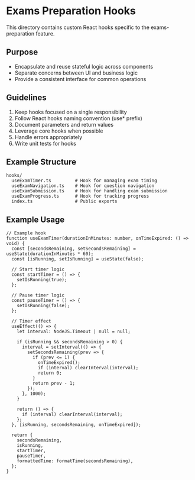 # Exams Preparation Hooks

This directory contains custom React hooks specific to the exams-preparation feature.

## Purpose

- Encapsulate and reuse stateful logic across components
- Separate concerns between UI and business logic
- Provide a consistent interface for common operations

## Guidelines

1. Keep hooks focused on a single responsibility
2. Follow React hooks naming convention (use* prefix)
3. Document parameters and return values
4. Leverage core hooks when possible
5. Handle errors appropriately
6. Write unit tests for hooks

## Example Structure

```
hooks/
  useExamTimer.ts         # Hook for managing exam timing
  useExamNavigation.ts    # Hook for question navigation
  useExamSubmission.ts    # Hook for handling exam submission
  useExamProgress.ts      # Hook for tracking progress
  index.ts                # Public exports
```

## Example Usage

```tsx
// Example hook
function useExamTimer(durationInMinutes: number, onTimeExpired: () => void) {
  const [secondsRemaining, setSecondsRemaining] = useState(durationInMinutes * 60);
  const [isRunning, setIsRunning] = useState(false);

  // Start timer logic
  const startTimer = () => {
    setIsRunning(true);
  };

  // Pause timer logic
  const pauseTimer = () => {
    setIsRunning(false);
  };

  // Timer effect
  useEffect(() => {
    let interval: NodeJS.Timeout | null = null;
    
    if (isRunning && secondsRemaining > 0) {
      interval = setInterval(() => {
        setSecondsRemaining(prev => {
          if (prev <= 1) {
            onTimeExpired();
            if (interval) clearInterval(interval);
            return 0;
          }
          return prev - 1;
        });
      }, 1000);
    }
    
    return () => {
      if (interval) clearInterval(interval);
    };
  }, [isRunning, secondsRemaining, onTimeExpired]);

  return {
    secondsRemaining,
    isRunning,
    startTimer,
    pauseTimer,
    formattedTime: formatTime(secondsRemaining),
  };
}
```
